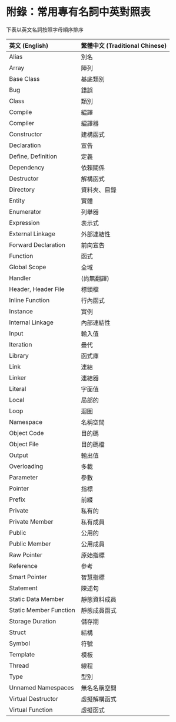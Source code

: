 # 附錄：常用專有名詞中英對照表

下表以英文名詞按照字母順序排序

| 英文 (English) | 繁體中文 (Traditional Chinese) |
| :------------- | :------------- |
| Alias | 別名 |
| Array | 陣列 |
| Base Class | 基底類別 |
| Bug | 錯誤 |
| Class | 類別 |
| Compile | 編譯 |
| Compiler | 編譯器 |
| Constructor | 建構函式 |
| Declaration | 宣告 |
| Define, Definition | 定義 |
| Dependency | 依賴關係 |
| Destructor | 解構函式 |
| Directory | 資料夾、目錄 |
| Entity | 實體 |
| Enumerator | 列舉器 |
| Expression | 表示式 |
| External Linkage | 外部連結性 |
| Forward Declaration | 前向宣告 |
| Function | 函式 |
| Global Scope | 全域 |
| Handler | (尚無翻譯) |
| Header, Header File | 標頭檔 |
| Inline Function | 行內函式 |
| Instance | 實例 |
| Internal Linkage | 內部連結性 |
| Input | 輸入值 |
| Iteration | 疊代 |
| Library | 函式庫 |
| Link | 連結 |
| Linker | 連結器 |
| Literal | 字面值 |
| Local | 局部的 |
| Loop | 迴圈 |
| Namespace | 名稱空間 |
| Object Code | 目的碼 |
| Object File | 目的碼檔 |
| Output | 輸出值 |
| Overloading | 多載 |
| Parameter | 參數 |
| Pointer | 指標 |
| Prefix | 前綴 |
| Private | 私有的 |
| Private Member | 私有成員 |
| Public | 公用的 |
| Public Member | 公用成員 |
| Raw Pointer | 原始指標 |
| Reference | 參考 |
| Smart Pointer | 智慧指標 |
| Statement | 陳述句 |
| Static Data Member | 靜態資料成員 |
| Static Member Function | 靜態成員函式 |
| Storage Duration | 儲存期 |
| Struct | 結構 |
| Symbol | 符號 |
| Template | 模板 |
| Thread | 線程 |
| Type | 型別 |
| Unnamed Namespaces | 無名名稱空間 |
| Virtual Destructor | 虛擬解構函式 |
| Virtual Function | 虛擬函式 |
